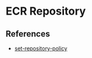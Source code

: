 # ECR Repository

## References

* [set-repository-policy](https://awscli.amazonaws.com/v2/documentation/api/latest/reference/ecr/set-repository-policy.html)